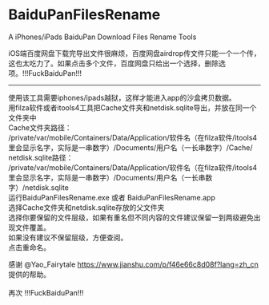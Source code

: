 # BaiduPanFilesRename
A iPhones/iPads BaiduPan Download Files Rename Tools



iOS端百度网盘下载完导出文件很麻烦，百度网盘airdrop传文件只能一个一个传，这也太吃力了。如果点击多个文件，百度网盘只给出一个选择，删除选项。!!!FuckBaiduPan!!!  
****
<p>使用该工具需要iphones/ipads越狱，这样才能进入app的沙盒拷贝数据。</br>  
用filza软件或者itools4工具把Cache文件夹和netdisk.sqlite导出，并放在同一个文件夹中</br>   
Cache文件夹路径：</br>  /private/var/mobile/Containers/Data/Application/软件名（在filza软件/itools4里会显示名字，实际是一串数字）/Documents/用户名（一长串数字）/Cache/  </br> 
netdisk.sqlite路径：</br>  /private/var/mobile/Containers/Data/Application/软件名（在filza软件/itools4里会显示名字，实际是一串数字）/Documents/用户名（一长串数字）/netdisk.sqlite  </br>  
运行BaiduPanFilesRename.exe 或者 BaiduPanFilesRename.app  </br> 
选择Cache文件夹和netdisk.sqlite存放的父文件夹  </br> 
选择你要保留的文件层级，如果有重名但不同内容的文件建议保留一到两级避免出现文件覆盖。 </br>  
                    如果没有建议不保留层级，方便查阅。  </br> 
点击重命名。  </br> 
  
感谢 @Yao_Fairytale https://www.jianshu.com/p/f46e66c8d08f?lang=zh_cn 提供的帮助。 </br>  
再次 !!!FuckBaiduPan!!!</br> 
</p>
